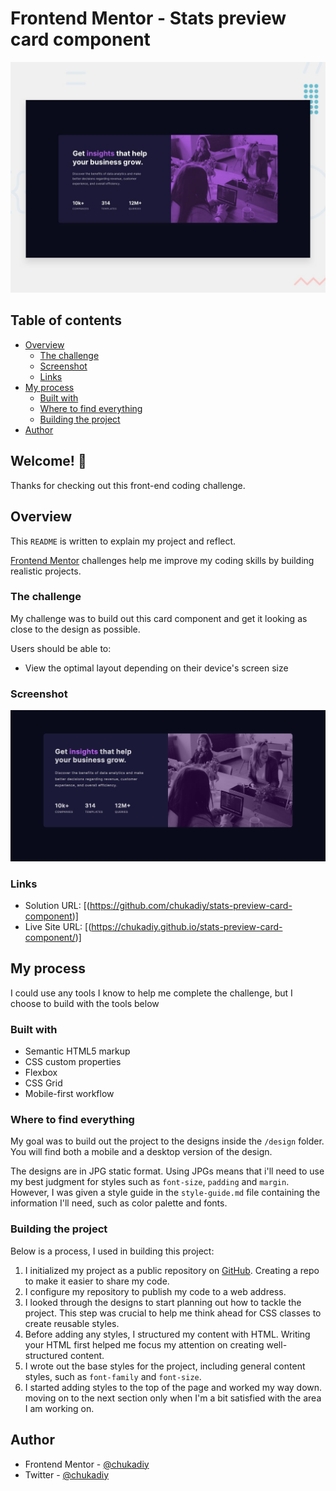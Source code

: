 # Frontend Mentor - Stats preview card component

![Design preview for the Stats preview card component coding challenge](./design/desktop-preview.jpg)

## Table of contents

- [Overview](#overview)
  - [The challenge](#the-challenge)
  - [Screenshot](#screenshot)
  - [Links](#links)
- [My process](#my-process)
  - [Built with](#built-with)
  - [Where to find everything](#where-to-find-everything)
  - [Building the project](#building-the-project)
- [Author](#author)



## Welcome! 👋

Thanks for checking out this front-end coding challenge.

## Overview

This `README` is written to explain my project and reflect.

[Frontend Mentor](https://www.frontendmentor.io) challenges help me improve my coding skills by building realistic projects.

### The challenge

My challenge was to build out this card component and get it looking as close to the design as possible.

Users should be able to:

- View the optimal layout depending on their device's screen size

### Screenshot

![](./screenshots/Screenshot.png)


### Links

- Solution URL: [(https://github.com/chukadiy/stats-preview-card-component)]
- Live Site URL: [(https://chukadiy.github.io/stats-preview-card-component/)]

## My process

I could use any tools I know to help me complete the challenge, but I choose to build with the tools below

### Built with

- Semantic HTML5 markup
- CSS custom properties
- Flexbox
- CSS Grid
- Mobile-first workflow


### Where to find everything

My goal was to build out the project to the designs inside the `/design` folder. You will find both a mobile and a desktop version of the design. 

The designs are in JPG static format. Using JPGs means that  i'll need to use my best judgment for styles
such as `font-size`, `padding` and `margin`. However, I was given a style guide in the `style-guide.md` file containing the information I'll need, such as color palette and fonts.

### Building the project

Below is a process, I used in building this project:

1. I initialized my project as a public repository on [GitHub](https://github.com/). Creating a repo to make it easier to share my code.
2. I configure my repository to publish my code to a web address.
3. I looked through the designs to start planning out how to tackle the project. This step was crucial to help me think ahead for CSS classes to create reusable styles.
4. Before adding any styles, I structured my content with HTML. Writing your HTML first helped me focus my attention on creating well-structured content.
5. I wrote out the base styles for the project, including general content styles, such as `font-family` and `font-size`.
6. I started adding styles to the top of the page and worked my way down. moving on to the next section only when I'm a bit satisfied with the area I am working on.


## Author

- Frontend Mentor - [@chukadiy](https://www.frontendmentor.io/profile/chukadiy)
- Twitter - [@chukadiy](https://www.twitter.com/chukadiy)
